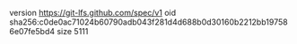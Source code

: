 version https://git-lfs.github.com/spec/v1
oid sha256:c0de0ac71024b60790adb043f281d4d688b0d30160b2212bb197586e07fe5bd4
size 5111
